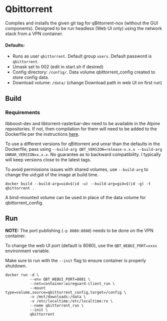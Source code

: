 # Qbittorrent

Compiles and installs the given git tag for qBittorrent-nox (without
the GUI components).  Designed to be run headless (Web UI only) using the
network stack from a VPN container.

#### Defaults:

- Runs as user `qbittorrent`. Default group `users`. Default password is `qbittorrent`.
- Umask set to 002 (edit in start.sh if desired)
- Config directory: `/config/`. Data volume qbittorrent_config created to store
  config data.
- Download volume: `/data/` (change Download path in web UI on first run)

## Build

### Requirements

libboost-dev and libtorrent-rasterbar-dev need to be available in the Alpine
repositories. If not, then compilation for them will need to be added to the
Dockerfile per the instructions [here][1].

To use a different versions for qBittorrent and unrar than the defaults in the
Dockerfile, pass using `--build-arg QBT_VERSION=release-x.x.x --build-arg
UNRAR_VERSION=x.x.x`. No guarantee as to backward compatibility. I typically
will keep versions close to the latest tags.

To avoid permissions issues with shared volumes, use `--build-arg` to change the
uid:gid of the image at build time.

    docker build --build-arg=uid=$(id -u) --build-arg=gid=$(id -g) -t qbittorrent .

A bind-mounted volume can be used in place of the data volume for qbittorrent_config.

## Run

<b>NOTE:</b> The port publishing (`-p 8080:8080`) needs to be done on the
VPN container.

To change the web UI port (default is 8080), use the `QBT_WEBUI_PORT=xxxx`
environment variable.

Make sure to run with the `--init` flag to ensure container is properly
shutdown.

    docker run -d \
               --env QBT_WEBUI_PORT=8081 \
               --net=container:wireguard-client_run \
               --mount type=volume,source=qbittorrent_config,target=/config \
               -v /mnt/downloads:/data \
               -v /etc/localtime:/etc/localtime:ro \
               --name qbittorrent_run \
               --init \
               qbittorrent
               
[1]: https://github.com/qbittorrent/qBittorrent/wiki/Compilation:-Alpine-Linux
